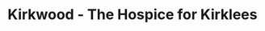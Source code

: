---
title: "Kirkwood - The Hospice for Kirklees"
url: /huddersfield/kirkwood-the-hospice-for-kirklees/
shop: charity
---